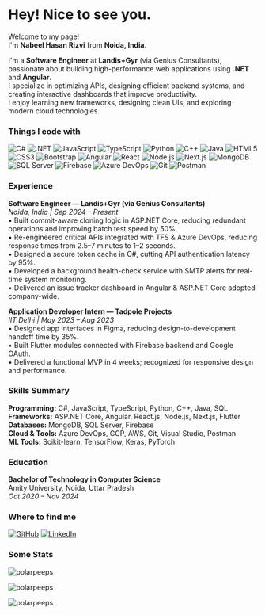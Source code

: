 <h1>Hey! Nice to see you.</h1>

<p>Welcome to my page! <br> I'm <b>Nabeel Hasan Rizvi</b> from <b>Noida, India</b>.</p>
<p>I'm a <b>Software Engineer</b> at <b>Landis+Gyr</b> (via Genius Consultants), passionate about building high-performance web applications using <b>.NET</b> and <b>Angular</b>.<br>
I specialize in optimizing APIs, designing efficient backend systems, and creating interactive dashboards that improve productivity.<br>
I enjoy learning new frameworks, designing clean UIs, and exploring modern cloud technologies.</p>

<h3>Things I code with</h3>
<p>
  <img alt="C#" src="https://img.shields.io/badge/C%23-239120?style=flat-square&logo=c-sharp&logoColor=white" />
  <img alt=".NET" src="https://img.shields.io/badge/.NET-512BD4?style=flat-square&logo=dotnet&logoColor=white" />
  <img alt="JavaScript" src="https://img.shields.io/badge/JavaScript-323330?style=flat-square&logo=javascript&logoColor=F7DF1E" />
  <img alt="TypeScript" src="https://img.shields.io/badge/TypeScript-007ACC?style=flat-square&logo=typescript&logoColor=white" />
  <img alt="Python" src="https://img.shields.io/badge/Python-3776AB?style=flat-square&logo=python&logoColor=white" />
  <img alt="C++" src="https://img.shields.io/badge/C++-00599C?style=flat-square&logo=cplusplus&logoColor=white" />
  <img alt="Java" src="https://img.shields.io/badge/Java-ED8B00?style=flat-square&logo=java&logoColor=white" />
  <img alt="HTML5" src="https://img.shields.io/badge/HTML5-E34F26?style=flat-square&logo=html5&logoColor=white" />
  <img alt="CSS3" src="https://img.shields.io/badge/CSS3-1572B6?style=flat-square&logo=css3&logoColor=white" />
  <img alt="Bootstrap" src="https://img.shields.io/badge/Bootstrap-563D7C?style=flat-square&logo=bootstrap&logoColor=white" />
  <img alt="Angular" src="https://img.shields.io/badge/Angular-DD0031?style=flat-square&logo=angular&logoColor=white" />
  <img alt="React" src="https://img.shields.io/badge/React-45b8d8?style=flat-square&logo=react&logoColor=white" />
  <img alt="Node.js" src="https://img.shields.io/badge/Node.js-6cc24a?style=flat-square&logo=node.js&logoColor=white" />
  <img alt="Next.js" src="https://img.shields.io/badge/Next.js-000000?style=flat-square&logo=nextdotjs&logoColor=white" />
  <img alt="MongoDB" src="https://img.shields.io/badge/MongoDB-4EA94B?style=flat-square&logo=mongodb&logoColor=white" />
  <img alt="SQL Server" src="https://img.shields.io/badge/SQL%20Server-CC2927?style=flat-square&logo=microsoftsqlserver&logoColor=white" />
  <img alt="Firebase" src="https://img.shields.io/badge/Firebase-FFCA28?style=flat-square&logo=firebase&logoColor=black" />
  <img alt="Azure DevOps" src="https://img.shields.io/badge/Azure%20DevOps-0078D7?style=flat-square&logo=azuredevops&logoColor=white" />
  <img alt="Git" src="https://img.shields.io/badge/Git-F05032?style=flat-square&logo=git&logoColor=white" />
  <img alt="Postman" src="https://img.shields.io/badge/Postman-FF6C37?style=flat-square&logo=postman&logoColor=white" />
</p>

<h3>Experience</h3>
<p><b>Software Engineer — Landis+Gyr (via Genius Consultants)</b><br>
<em>Noida, India | Sep 2024 – Present</em><br>
• Built commit-aware cloning logic in ASP.NET Core, reducing redundant operations and improving batch test speed by 50%.<br>
• Re-engineered critical APIs integrated with TFS & Azure DevOps, reducing response times from 2.5–7 minutes to 1–2 seconds.<br>
• Designed a secure token cache in C#, cutting API authentication latency by 95%.<br>
• Developed a background health-check service with SMTP alerts for real-time system monitoring.<br>
• Delivered an issue tracker dashboard in Angular & ASP.NET Core adopted company-wide.
</p>

<p><b>Application Developer Intern — Tadpole Projects</b><br>
<em>IIT Delhi | May 2023 – Aug 2023</em><br>
• Designed app interfaces in Figma, reducing design-to-development handoff time by 35%.<br>
• Built Flutter modules connected with Firebase backend and Google OAuth.<br>
• Delivered a functional MVP in 4 weeks; recognized for responsive design and performance.
</p>

<h3>Skills Summary</h3>
<p>
<b>Programming:</b> C#, JavaScript, TypeScript, Python, C++, Java, SQL<br>
<b>Frameworks:</b> ASP.NET Core, Angular, React.js, Node.js, Next.js, Flutter<br>
<b>Databases:</b> MongoDB, SQL Server, Firebase<br>
<b>Cloud & Tools:</b> Azure DevOps, GCP, AWS, Git, Visual Studio, Postman<br>
<b>ML Tools:</b> Scikit-learn, TensorFlow, Keras, PyTorch
</p>

<h3>Education</h3>
<p><b>Bachelor of Technology in Computer Science</b><br>
Amity University, Noida, Uttar Pradesh<br>
<em>Oct 2020 – Nov 2024</em>
</p>

<h3>Where to find me</h3>
<p>
<a href="https://github.com/polarpeeps" target="_blank"><img alt="GitHub" src="https://img.shields.io/badge/GitHub-%2312100E.svg?&style=for-the-badge&logo=Github&logoColor=white" /></a>
<a href="https://www.linkedin.com/in/nabeel-hasan-rizvi" target="_blank"><img alt="LinkedIn" src="https://img.shields.io/badge/linkedin-%230077B5.svg?&style=for-the-badge&logo=linkedin&logoColor=white" /></a>
</p>

<h3>Some Stats</h3>
<p><img align="center" src="https://github-readme-stats.vercel.app/api?username=polarpeeps&show_icons=true&locale=en&layout=compact&theme=chartreuse-dark" alt="polarpeeps" /></p>
<p><img align="center" src="https://github-readme-streak-stats.herokuapp.com/?user=polarpeeps&layout=compact&theme=chartreuse-dark" alt="polarpeeps" /></p>
<p><img align="center" src="https://github-readme-stats.vercel.app/api/top-langs?username=polarpeeps&show_icons=true&locale=en&layout=compact&theme=chartreuse-dark" alt="polarpeeps" /></p>
